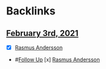 
# Backlinks
## [February 3rd, 2021](<February 3rd, 2021.md>)
- [x] [Rasmus Andersson](<Rasmus Andersson.md>)

- #[Follow Up](<Follow Up.md>) [x] [Rasmus Andersson](<Rasmus Andersson.md>)

